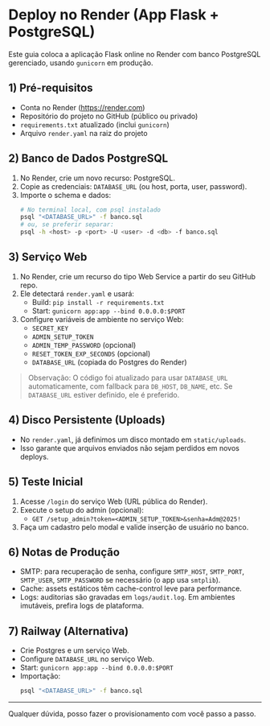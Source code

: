 # Deploy no Render (App Flask + PostgreSQL)

Este guia coloca a aplicação Flask online no Render com banco PostgreSQL gerenciado, usando `gunicorn` em produção.

## 1) Pré-requisitos
- Conta no Render (https://render.com)
- Repositório do projeto no GitHub (público ou privado)
- `requirements.txt` atualizado (inclui `gunicorn`)
- Arquivo `render.yaml` na raiz do projeto

## 2) Banco de Dados PostgreSQL
1. No Render, crie um novo recurso: PostgreSQL.
2. Copie as credenciais: `DATABASE_URL` (ou host, porta, user, password).
3. Importe o schema e dados:
   ```bash
   # No terminal local, com psql instalado
   psql "<DATABASE_URL>" -f banco.sql
   # ou, se preferir separar:
   psql -h <host> -p <port> -U <user> -d <db> -f banco.sql
   ```

## 3) Serviço Web
1. No Render, crie um recurso do tipo Web Service a partir do seu GitHub repo.
2. Ele detectará `render.yaml` e usará:
   - Build: `pip install -r requirements.txt`
   - Start: `gunicorn app:app --bind 0.0.0.0:$PORT`
3. Configure variáveis de ambiente no serviço Web:
   - `SECRET_KEY`
   - `ADMIN_SETUP_TOKEN`
   - `ADMIN_TEMP_PASSWORD` (opcional)
   - `RESET_TOKEN_EXP_SECONDS` (opcional)
   - `DATABASE_URL` (copiada do Postgres do Render)

> Observação: O código foi atualizado para usar `DATABASE_URL` automaticamente, com fallback para `DB_HOST`, `DB_NAME`, etc. Se `DATABASE_URL` estiver definido, ele é preferido.

## 4) Disco Persistente (Uploads)
- No `render.yaml`, já definimos um disco montado em `static/uploads`.
- Isso garante que arquivos enviados não sejam perdidos em novos deploys.

## 5) Teste Inicial
1. Acesse `/login` do serviço Web (URL pública do Render).
2. Execute o setup do admin (opcional):
   - `GET /setup_admin?token=<ADMIN_SETUP_TOKEN>&senha=Adm@2025!`
3. Faça um cadastro pelo modal e valide inserção de usuário no banco.

## 6) Notas de Produção
- SMTP: para recuperação de senha, configure `SMTP_HOST`, `SMTP_PORT`, `SMTP_USER`, `SMTP_PASSWORD` se necessário (o app usa `smtplib`).
- Cache: assets estáticos têm cache-control leve para performance.
- Logs: auditorias são gravadas em `logs/audit.log`. Em ambientes imutáveis, prefira logs de plataforma.

## 7) Railway (Alternativa)
- Crie Postgres e um serviço Web.
- Configure `DATABASE_URL` no serviço Web.
- Start: `gunicorn app:app --bind 0.0.0.0:$PORT`
- Importação:
  ```bash
  psql "<DATABASE_URL>" -f banco.sql
  ```

---
Qualquer dúvida, posso fazer o provisionamento com você passo a passo.